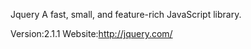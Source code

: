 Jquery
A fast, small, and feature-rich JavaScript library.

Version:2.1.1
Website:http://jquery.com/